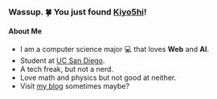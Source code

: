 ### Wassup. :four_leaf_clover: You just found [Kiyo5hi](https://k1yoshi.com/)!

#### About Me

- I am a computer science major :computer: that loves **Web** and **AI**.
- Student at [UC San Diego](https://ucsd.edu/).
- A tech freak, but not a nerd.
- Love math and physics but not good at neither.
- Visit [my blog](https://blog.k1yoshi.com) sometimes maybe?
